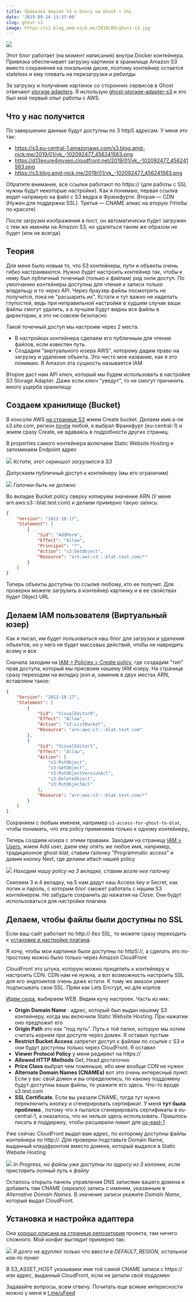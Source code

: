 ```yaml
---
title: Привязка Amazon S3 к блогу на Ghost + SSL
date: '2019-09-14 13:37:00'
slug: ghost-s3
image: https://s3.blog.amd-nick.me/2019/09/ghost-s3.jpg
---
```


![](https://s3.blog.amd-nick.me/2019/09/ghost-s3.jpg)

Этот блог работает (на момент написания) внутри Docker контейнера. Привязка обеспечивает загрузку картинок в хранилище Amazon S3 вместо сохранения на локальном диске, поэтому контейнер остается stateless и ему плевать на перезагрузки и ребилды

За загрузку и получение картинок со сторонних сервисов в Ghost отвечают [storage adapters](https://ghost.org/docs/concepts/storage-adapters/). Я использую [ghost-storage-adapter-s3](https://github.com/colinmeinke/ghost-storage-adapter-s3) и это был мой первый опыт работы с AWS.

<!--truncate-->

## Что у нас получится

По завершению данные будут доступны по 3 httpS адресам. У меня это так:

- https://s3.eu-central-1.amazonaws.com/s3.blog.amd-nick.me/2019/01/vk_-102092477_456241563.png
- https://d13eyure4mvxeo.cloudfront.net/2019/01/vk_-102092477_456241563.png
- https://s3.blog.amd-nick.me/2019/01/vk_-102092477_456241563.png

Обратите внимание, все ссылки работают по https:// (для работы с SSL нужны будут некоторые настройки). Как я понимаю, первая ссылка ведет напрямую на файл с S3 ведра в Франкфурте. Вторая — CDN (Нужен для поддержки SSL). Третья — CNAME алиас на вторую (Чтобы по красоте)

После загрузки изображения в пост, он автоматически будет загружен с тем же именем на Amazon S3, но удаляться таким же образом не будет (или не всегда)

## Теория

Для меня было новым то, что S3 контейнеры, пути и объекты очень гибко настраиваются. Нужно будет настроить контейнер так, чтобы к нему был публичный точечный (только к файлам) рид онли доступ. По умолчанию контейнеры доступны для чтения и записи только владельцу и то через API. Через браузер файлы посмотреть не получится, пока не "расшарить их". Кстати и тут важно не наделать глупостей, ведь при неправильной настройке в худшем случае ваши файлы смогут удалить, а в лучшем будут видны все файлы в директории, а это не совсем безопасно

Такой точечный доступ мы настроим через 2 места:

- В настройках контейнера сделаем его публичным для чтения файлов, если известен путь
- Создадим "виртуального юзера AWS", которому дадим право на загрузку и удаление объекта. Это чисто мое название, как я это понимаю. В Amazon эта сущность называется IAM

Второе даст нам API ключ, который мы будем использовать в настройке S3 Storage Adapter. Даже если ключ "уведут", то не смогут причинить много ущерба хранилищу

## Создаем хранилище (Bucket)

В консоли AWS [на странице S3](https://s3.console.aws.amazon.com/s3/home) жмем Create bucket. Делаем имя а-ля s3.site.com, регион [почти](https://github.com/colinmeinke/ghost-storage-adapter-s3/issues/43) любой, я выбрал Франкфурт (eu-central-1) и жмем сразу Create, не вдаваясь в подробности других страниц.

В properties самого контейнера включаем Static Website Hosting и запоминаем Endpoint адрес

![](https://s3.blog.amd-nick.me/2019/09/s3-bucket-static-website-hosting.png)
*Кстати, этот скриншот загрузился в S3*

Допускаем публичный доступ к контейнеру (мы его ограничим)

![](https://s3.blog.amd-nick.me/2019/09/s3-bucket-permissions-block.png)
*Галочки быть не должно*

Во вкладке Bucket policy сверху копируем значение ARN (У меня arn:aws:s3:::blat.test.com) и делаем примерно такую запись:

```json
{
	"Version": "2012-10-17",
	"Statement": [
		{
			"Sid": "AddPerm",
			"Effect": "Allow",
			"Principal": "*",
			"Action": "s3:GetObject",
			"Resource": "arn:aws:s3:::blat.test.com/*"
		}
	]
}
```

Теперь объекты доступны по ссылке любому, кто ее получит. Для проверки можете загрузить в контейнер картинку и в ее свойствах будет Object URL

## Делаем IAM пользователя (Виртуальный юзер)

Как я писал, им будет пользоваться наш блог для загрузки и удаления объектов, но у него не будет массовых действий, чтобы не навредить всему и вся

Сначала заходим на [IAM > Policies > Create policy](https://console.aws.amazon.com/iam/home#/policies$new), где создадим "тип" прав доступа, который мы присвоим нашему IAM юзеру. На странице сразу переходим на вкладку json и, заменив в двух местах ARN, вставляем такое:

```json
{
	"Version": "2012-10-17",
	"Statement": [
		{
			"Sid": "VisualEditor0",
			"Effect": "Allow",
			"Action": "s3:ListBucket",
			"Resource": "arn:aws:s3:::blat.test.com"
		},
		{
			"Sid": "VisualEditor1",
			"Effect": "Allow",
			"Action": [
				"s3:PutObject",
				"s3:GetObject",
				"s3:PutObjectVersionAcl",
				"s3:DeleteObject",
				"s3:PutObjectAcl"
			],
			"Resource": "arn:aws:s3:::blat.test.com/*"
		}
	]
}
```

Сохраняем с любым именем, например `s3-access-for-ghost-to-blat`, чтобы понимать, что эта policy применима только к одному контейнеру_

Теперь создаем юзера с этими правами. Заходим на страницу [IAM > Users](https://console.aws.amazon.com/iam/home?#/users), жмем Add user, даем ему опять же любое имя, например, традиционное ghost-blat, ставим галочку "Programmatic access" и давим кнопку Next, где делаем attach нашей policy

![](https://s3.blog.amd-nick.me/2019/09/s3-iam-user-2.png)
*Находим нашу policy на 3 вкладке, ставим возле нее галочку*

Скипаем 3 и 4 вкладку, на 5 нам дадут наш Access key и Secret, как логин и пароль, с которым блог сможет работать с нашим S3 контейнером. Не забудьте сохранить до нажатия на Close. Они будут использоваться для настройки плагина

## Делаем, чтобы файлы были доступны по SSL

Если ваш сайт работает по http:// без SSL, то можете сразу переходить к [установке и настройке плагина](https://github.com/colinmeinke/ghost-storage-adapter-s3#installation).

Я хочу, чтобы мои картинки были доступны по httpS://, а сделать это по-простому можно было только через Amazon CloudFront

CloudFront это штука, которую можно прицепить к контейнеру и настроить CDN. CDN нам не нужна, а вот возможность настроить SSL для его эндпоинтов очень даже кстати. К тому же амазон умеет подписывать свои SSL. Прям как Lets Encrypt, но для корпов

[Идем сюда](https://console.aws.amazon.com/cloudfront/home#create-distribution:), выбираем WEB. Видим кучу настроек. Часть из них:

- **Origin Domain Name** : адрес, который был выдан нашему S3 контейнеру, когда мы включили Static Website Hosting. При нажатии оно предложит его
- **Origin Path** это как "под путь". Путь к той папке, которую мы хотим считать корнем при доступе через домен. Я оставил пустым
- **Restrict Bucket Access** запретит доступ к файлам по ссылке с S3 и они будут доступны только через CloudFront. Я оставил
- **Viewer Protocol Policy** у меня редирект на https://
- **Allowed HTTP Methods** Get, Head достаточно
- **Price Class** выбрал чем поменьше, ибо мне вообще CDN не нужен
- **Alternate Domain Names (CNAMEs)** вот это очень интересный пункт. Если у вас свой домен и вы определились, по какому поддомену будут доступны ваши файлы, то укажите его здесь. Что-то вроде s3.test.com
- **SSL Certificate**. Если вы указали CNAME, тогда тут нужно переключить кнопку и сгенерировать сертификат. У меня **тут была проблема** , потому что я пытался сгенерировать сертификаты в eu-central-1, а оказалось, что их нельзя здесь использовать. Пришлось писать в поддержку, чтобы расширили лимит для [us-east-1](https://console.aws.amazon.com/acm/home?region=us-east-1#/)

Уже сейчас CloudFront выдал вам адрес, по которому доступны файлы контейнера по http://. Для проверки подставьте Domain Name, выданный клаудфронтом вместо домена, который выдался в Static Website Hosting

![](https://s3.blog.amd-nick.me/2019/09/s3-cloudfront-distributions.png)
*In Progress, но файлы уже доступны по адресу из 3 колонки, если приставить полный путь к файлу*

Осталось открыть панель управления DNS записями вашего домена и добавить там CNAME (зеркало) запись с именем, указанным в _Alternative Domain Names_. В значение записи укажите _Domain Name_, который выдал CloudFront.

## Установка и настройка адаптера

Она [хорошо описана на странице репозитория](https://github.com/colinmeinke/ghost-storage-adapter-s3#installation) проекта, там ничего сложного. Мой конфиг выглядит примерно так:

![](https://s3.blog.amd-nick.me/2019/09/s3-ghost-adapter-env-settings.png)
*Я долго не вдуплял только что ввести в DEFAULT_REGION, остальное как-то понял*


В S3\_ASSET\_HOST указываем имя той самой CNAME записи с https:// или адрес, выданный CloudFront, если не делали свой поддомен

Задавайте вопросы, всем отвечу.
Почитать еще всякие интересности можно у меня в [t.me/uFeed](https://t.me/uFeed)


